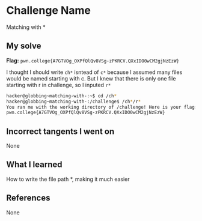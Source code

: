 # Challenge Name
Matching with *

## My solve
**Flag:** `pwn.college{A7GTVOg_OXPfQlQv8VSg-zPKRCV.QXxIDO0wCM2gjNzEzW}`

I thought I should write `ch*` isntead of `c*` because I assumed many files would be named starting with c. But I knew that there is only one file starting with r in challenge, so I inputed `r*`
```bash
hacker@globbing~matching-with-:~$ cd /ch*
hacker@globbing~matching-with-:/challenge$ /ch*/r*
You ran me with the working directory of /challenge! Here is your flag:
pwn.college{A7GTVOg_OXPfQlQv8VSg-zPKRCV.QXxIDO0wCM2gjNzEzW}
```

## Incorrect tangents I went on
None

## What I learned
How to write the file path *, making it much easier

## References 
None
